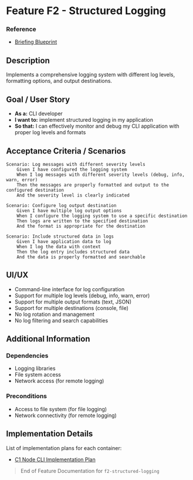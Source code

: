 # Feature F2 - Structured Logging

### Reference

- [Briefing Blueprint](/docs/briefing.blueprint.md)

## Description

Implements a comprehensive logging system with different log levels, formatting options, and output destinations.

## Goal / User Story

- **As a:** CLI developer
- **I want to:** implement structured logging in my application
- **So that:** I can effectively monitor and debug my CLI application with proper log levels and formats

## Acceptance Criteria / Scenarios

```gherkin
Scenario: Log messages with different severity levels
    Given I have configured the logging system
    When I log messages with different severity levels (debug, info, warn, error)
    Then the messages are properly formatted and output to the configured destination
    And the severity level is clearly indicated

Scenario: Configure log output destination
    Given I have multiple log output options
    When I configure the logging system to use a specific destination
    Then logs are written to the specified destination
    And the format is appropriate for the destination

Scenario: Include structured data in logs
    Given I have application data to log
    When I log the data with context
    Then the log entry includes structured data
    And the data is properly formatted and searchable
```

## UI/UX

- Command-line interface for log configuration
- Support for multiple log levels (debug, info, warn, error)
- Support for multiple output formats (text, JSON)
- Support for multiple destinations (console, file)
- No log rotation and management
- No log filtering and search capabilities

## Additional Information

### Dependencies

- Logging libraries
- File system access
- Network access (for remote logging)

### Preconditions

- Access to file system (for file logging)
- Network connectivity (for remote logging)

## Implementation Details

List of implementation plans for each container:
- [C1 Node CLI Implementation Plan](/containers/c1-node-cli/docs/f2-structured-logging.plan.md)

> End of Feature Documentation for `f2-structured-logging` 